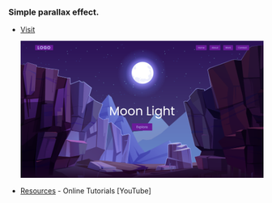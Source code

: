 ### Simple parallax effect.

- [Visit](https://ugurkarakurt.github.io/Moonlight-Parallax-Effect/)

  ![plot](./assets/images/screenShot.png)

- [Resources](https://www.youtube.com/channel/UCbwXnUipZsLfUckBPsC7Jog) - Online Tutorials [YouTube]
